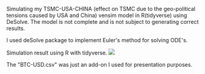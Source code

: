 Simulating my TSMC-USA-CHINA (effect on TSMC due to the geo-political tensions caused by USA and China) vensim model in R(tidyverse) using DeSolve.
The model is not complete and is not subject to generating correct results.

I used deSolve package to implement Euler's method for solving ODE's.

Simulation result using R with tidyverse.
![]("comparison.png")

The "BTC-USD.csv" was just an add-on I used for presentation purposes.
